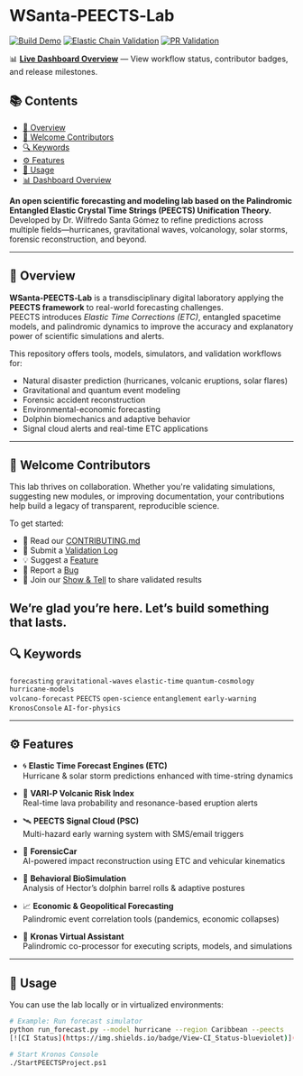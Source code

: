 # WSanta‑PEECTS‑Lab
[![Build Demo](https://github.com/WSantaKronosPEECTS/WSanta-PEECTS-Lab/actions/workflows/build-demo.yml/badge.svg)](https://github.com/WSantaKronosPEECTS/WSanta-PEECTS-Lab/actions/workflows/build-demo.yml)
[![Elastic Chain Validation](https://github.com/WSantaKronosPEECTS/WSanta-PEECTS-Lab/actions/workflows/elastic-entangle-validate.yml/badge.svg)](https://github.com/WSantaKronosPEECTS/WSanta-PEECTS-Lab/actions/workflows/elastic-entangle-validate.yml)
[![PR Validation](https://github.com/WSantaKronosPEECTS/WSanta-PEECTS-Lab/actions/workflows/pr-validation.yml/badge.svg)](https://github.com/WSantaKronosPEECTS/WSanta-PEECTS-Lab/actions/workflows/pr-validation.yml)

📊 **[Live Dashboard Overview](docs/dashboard.md)** — View workflow status, contributor badges, and release milestones.
## 📚 Contents
- [🧬 Overview](#overview)
- [👋 Welcome Contributors](#welcome-contributors)
- [🔍 Keywords](#keywords)
- [⚙️ Features](#features)
- [🧪 Usage](#usage)
- [📊 Dashboard Overview](docs/dashboard.md)

**An open scientific forecasting and modeling lab based on the Palindromic Entangled Elastic Crystal Time Strings (PEECTS) Unification Theory.**  
Developed by Dr. Wilfredo Santa Gómez to refine predictions across multiple fields—hurricanes, gravitational waves, volcanology, solar storms, forensic reconstruction, and beyond.

---

## 🧬 Overview

**WSanta‑PEECTS‑Lab** is a transdisciplinary digital laboratory applying the **PEECTS framework** to real-world forecasting challenges.  
PEECTS introduces *Elastic Time Corrections (ETC)*, entangled spacetime models, and palindromic dynamics to improve the accuracy and explanatory power of scientific simulations and alerts.

This repository offers tools, models, simulators, and validation workflows for:
- Natural disaster prediction (hurricanes, volcanic eruptions, solar flares)
- Gravitational and quantum event modeling
- Forensic accident reconstruction
- Environmental-economic forecasting
- Dolphin biomechanics and adaptive behavior
- Signal cloud alerts and real-time ETC applications

----

## 👋 Welcome Contributors

This lab thrives on collaboration. Whether you're validating simulations, suggesting new modules, or improving documentation, your contributions help build a legacy of transparent, reproducible science.

To get started:

- 📖 Read our [CONTRIBUTING.md](CONTRIBUTING.md)
- 🧪 Submit a [Validation Log](https://github.com/WSantaKronosPEECTS/WSanta-PEECTS-Lab/issues/new?template=validation_log.md)
- 💡 Suggest a [Feature](https://github.com/WSantaKronosPEECTS/WSanta-PEECTS-Lab/issues/new?template=feature_request.md)
- 🐞 Report a [Bug](https://github.com/WSantaKronosPEECTS/WSanta-PEECTS-Lab/issues/new?template=bug_report.md)
- 📣 Join our [Show & Tell](https://github.com/WSantaKronosPEECTS/WSanta-PEECTS-Lab/discussions) to share validated results

We’re glad you’re here. Let’s build something that lasts.
--

## 🔍 Keywords

`forecasting` `gravitational-waves` `elastic-time` `quantum-cosmology` `hurricane-models`  
`volcano-forecast` `PEECTS` `open-science` `entanglement` `early-warning` `KronosConsole` `AI-for-physics`

---

## ⚙️ Features

- 🌀 **Elastic Time Forecast Engines (ETC)**  
  Hurricane & solar storm predictions enhanced with time-string dynamics

- 🌋 **VARI‑P Volcanic Risk Index**  
  Real-time lava probability and resonance-based eruption alerts

- 🛰️ **PEECTS Signal Cloud (PSC)**  
  Multi-hazard early warning system with SMS/email triggers

- 🔬 **ForensicCar**  
  AI-powered impact reconstruction using ETC and vehicular kinematics

- 🐬 **Behavioral BioSimulation**  
  Analysis of Hector’s dolphin barrel rolls & adaptive postures

- 📈 **Economic & Geopolitical Forecasting**  
  Palindromic event correlation tools (pandemics, economic collapses)

- 🧠 **Kronas Virtual Assistant**  
  Palindromic co-processor for executing scripts, models, and simulations

---

## 🧪 Usage

You can use the lab locally or in virtualized environments:

```bash
# Example: Run forecast simulator
python run_forecast.py --model hurricane --region Caribbean --peects
[![CI Status](https://img.shields.io/badge/View-CI_Status-blueviolet)](ci-status.md)

# Start Kronos Console
./StartPEECTSProject.ps1
